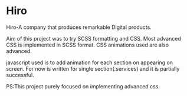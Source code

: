 # Hiro
Hiro-A company that produces remarkable Digital products.

Aim of this project was to try SCSS formatting and CSS.
Most advanced CSS is implemented in SCSS format.
CSS animations used are also advanced.

javascript used is to add animation for each section on appearing on screen. 
For now is written for single section(.services) and it is partially successful.

PS:This project purely focused on implementing advanced css.

